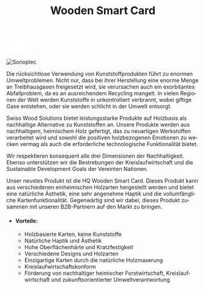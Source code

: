 ﻿---
lang: de
title: 'Wooden Smart Card'
order: 2
---

<div class="full-width-kenburns">
<div class="wrap-bg-image">

![](/assets/images/arrow-d-white.svg)

</div>
<img srcset="/assets/images/wpc_maple2.jpg"
     src="/assets/images/wpc_maple2.jpg" alt="Sonoplec">
</div>

<div class="full-width-grey">
<div class="wrap -cols1">

Die rücksichtlose Verwendung von Kunststoffprodukten führt zu enormen Umweltproblemen. Nicht nur, dass bei ihrer Herstellung eine enorme Menge an Treibhausgasen freigesetzt wird, sie verursachen auch ein exorbitantes Abfallproblem, da es an ausreichendem Recycling mangelt. In vielen Regionen der Welt werden Kunststoffe in unkontrolliert verbrannt, wobei giftige Gase entstehen, oder sie werden schlicht in der Umwelt entsorgt. 

Swiss Wood Solutions bietet leistungsstarke Produkte auf Holzbasis als nachhaltige Alternative zu Kunststoffen an. Unsere Produkte werden aus nachhaltigem, heimischem Holz gefertigt, das zu neuartigen Werkstoffen verarbeitet wird und sowohl die positiven holzbezogenen Emotionen zu wecken vermag als auch die erforderliche technologische Funktionalität bietet. 

Wir respektieren konsequent alle drei Dimensionen der Nachhaltigkeit. Ebenso unterstützen wir die Bestrebungen der Kreislaufwirtschaft und die Sustainable Development Goals der Vereinten Nationen. 

Unser neustes Produkt ist die HQ Wooden Smart Card. Dieses Produkt kann aus verschiedenen einheimischen Holzarten hergestellt werden und bietet eine natürliche Ästhetik, eine sehr angenehme Haptik und die vollumfängliche Kartenfunktionalität. Gegenwärtig sind wir dabei, dieses Produkt zusammen mit unseren B2B-Partnern auf den Markt zu bringen. 

 - #### Vorteile:

      - Holzbasierte Karten, keine Kunststoffe
      - Natürliche Haptik und Ästhetik
      - Hohe Oberflächenhärte und Kratzfestigkeit 
      - Verschiedene Designs und Holzarten
      - Einzigartige Karten durch die natürliche Holzmaserung
      - Kreislaufwirtschaftskonform
      - Förderung von nachhaltiger heimischer Forstwirtschaft, Kreislaufwirtschaft und zukunftsorientierter Umweltverantwortung 
